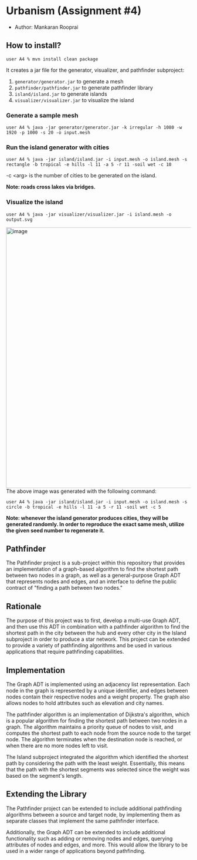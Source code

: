 # Urbanism (Assignment #4)

- Author: Mankaran Rooprai

## How to install?

```
user A4 % mvn install clean package
```

It creates a jar file for the generator, visualizer, and pathfinder subproject:

1. `generator/generator.jar` to generate a mesh
2. `pathfinder/pathfinder.jar` to generate pathfinder library
3. `island/island.jar` to generate islands
4. `visualizer/visualizer.jar` to visualize the island

### Generate a sample mesh

```
user A4 % java -jar generator/generator.jar -k irregular -h 1080 -w 1920 -p 1000 -s 20 -o input.mesh 
```

### Run the island generator with cities

```
user A4 % java -jar island/island.jar -i input.mesh -o island.mesh -s rectangle -b tropical -e hills -l 11 -a 5 -r 11 -soil wet -c 10
```

-c \<arg> is the number of cities to be generated on the island.

**Note: roads cross lakes via bridges.**

### Visualize the island

```
user A4 % java -jar visualizer/visualizer.jar -i island.mesh -o output.svg
```

<img width="710" alt="image" src="https://user-images.githubusercontent.com/13322471/231333519-62f56583-90f8-4c6d-94d5-e5e92bf1de31.png">
The above image was generated with the following command:



```
user A4 % java -jar island/island.jar -i input.mesh -o island.mesh -s circle -b tropical -e hills -l 11 -a 5 -r 11 -soil wet -c 5
```

**Note: whenever the island generator produces cities, they will be generated randomly. In order to reproduce the exact same mesh, utilize the given seed number to regenerate it.**
  
## Pathfinder

The Pathfinder project is a sub-project within this repository that provides an implementation of a graph-based algorithm to find the shortest path between two nodes in a graph, as well as a general-purpose Graph ADT that represents nodes and edges, and an interface to define the public contract of "finding a path between two nodes."

## Rationale

The purpose of this project was to first, develop a multi-use Graph ADT, and then use this ADT in combination with a pathfinder algorithm to find the shortest path in the city between the hub and every other city in the Island subproject in order to produce a star network. This project can be extended to provide a variety of pathfinding algorithms and be used in various applications that require pathfinding capabilities.

## Implementation

The Graph ADT is implemented using an adjacency list representation. Each node in the graph is represented by a unique identifier, and edges between nodes contain their respective nodes and a weight property. The graph also allows nodes to hold attributes such as elevation and city names.

The pathfinder algorithm is an implementation of Dijkstra's algorithm, which is a popular algorithm for finding the shortest path between two nodes in a graph. The algorithm maintains a priority queue of nodes to visit, and computes the shortest path to each node from the source node to the target node. The algorithm terminates when the destination node is reached, or when there are no more nodes left to visit.

The Island subproject integrated the algorithm which identified the shortest path by considering the path with the least weight. Essentially, this means that the path with the shortest segments was selected since the weight was based on the segment's length.

## Extending the Library
  
The Pathfinder project can be extended to include additional pathfinding algorithms between a source and target node, by implementing them as separate classes that implement the same pathfinder interface.

Additionally, the Graph ADT can be extended to include additional functionality such as adding or removing nodes and edges, querying attributes of nodes and edges, and more. This would allow the library to be used in a wider range of applications beyond pathfinding.

